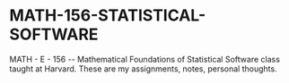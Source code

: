 # MATH-156-STATISTICAL-SOFTWARE
MATH - E - 156 -- Mathematical Foundations of Statistical Software class taught at Harvard.   These are my assignments, notes, personal thoughts. 
